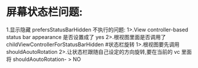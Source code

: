 # 屏幕状态栏问题:
1.显示隐藏
prefersStatusBarHidden 不执行的问题:
1>.View controller-based status bar appearance 是否设置成了 yes
2>.根视图里面是否调用了childViewControllerForStatusBarHidden
#状态栏旋转
1>.根视图要先调用 shouldAoutoRotation
2>.让状态栏跟随自己设定的方向旋转,要在当前的 vc 里面 将 shouldAoutoRotation- > NO
